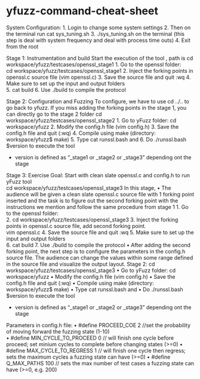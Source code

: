 # yfuzz-command-cheat-sheet

System Configuration:
    1. Login to change some system settings
    2. Then on the terminal run cat sys_tuning.sh
    3. ./sys_tuning.sh on the terminal (this step is deal with system frequency and deal with process time outs)
    4. Exit from the root


Stage 1: Instrumentation and build
Start the execution of the tool , path is cd workspace/yfuzz/testcases/openssl_stage1
    1. Go to the openssl folder:	
    cd workspace/yfuzz/testcases/openssl_stage1
    2. Inject the forking points in openssl.c source file (vim openssl.c)
    3. Save the source file and quit	:wq
    4. Make sure to set up the input and output folders	 
    5. cat build
    6. Use ./build to compile the protocol

Stage 2: Configuration and Fuzzing
To configure, we have to use cd ../.. to go back to yfuzz. If you miss adding the forking points in the stage 1, you can directly go to the stage 2 folder
cd workspace/yfuzz/testcases/openssl_stage2
    1. Go to yFuzz folder: cd workspace/yfuzz 
    2. Modify the config.h file (vim config.h)
    3. Save the config.h file and quit (:wq) 
    4. Compile using make (directory: workspace/yfuzz$ make)
    5. Type cat runssl.bash and 
    6. Do ./runssl.bash $version to execute the tool
* version is defined as “_stage1 or _stage2 or _stage3” depending ont the stage

				
Stage 3: Exercise
Goal: Start with clean slate openssl.c and config.h to run yFuzz tool	
cd workspace/yfuzz/testcases/openssl_stage3
In this stage, 
    • The audience will be given a clean slate openssl.c source file with 1 forking point inserted and the task is to figure out the second forking point with the instructions we mention and follow the same procedure from stage 1
    1. Go to the openssl folder:	
    2. cd workspace/yfuzz/testcases/openssl_stage3
    3. Inject the forking points in openssl.c source file, add second forking point.					
vim openssl.c
    4. Save the source file and quit	:wq
    5. Make sure to set up the input and output folders	 
    6. cat build
    7. Use ./build to compile the protocol
    • After adding the second forking point, the next step is to configure the parameters in the config.h source file. The audience can change the values within some range defined in the source file and visualize the output layout.
Stage 2: cd workspace/yfuzz/testcases/openssl_stage3
    • Go to yFuzz folder: cd workspace/yfuzz 
    • Modify the config.h file (vim config.h)
    • Save the config.h file and quit (:wq) 
    • Compile using make (directory: workspace/yfuzz$ make)
    • Type cat runssl.bash and 
    • Do ./runssl.bash $version to execute the tool
* version is defined as “_stage1 or _stage2 or _stage3” depending ont the stage



Parameters in config.h file:
    • #define PROCEED_COE 2 //set the probability of moving forward the fuzzing state (1-10)                                     
    • #define MIN_CYCLE_TO_PROCEED 0 // will finish one cycle before proceed; set minium cycles to complete before changing states (>=0)
    • #define MAX_CYCLE_TO_REGRESS 1 // will finish one cycle then regress; sets the maximum cycles a fuzzing state can have (>=0)
    • #define Q_MAX_PATHS 100 // sets the max number of test cases a fuzzing state can have (>=0, e.g. 200)
